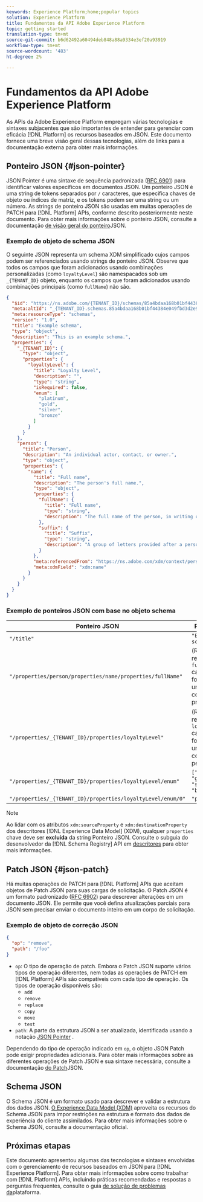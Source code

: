 ```yaml
---
keywords: Experience Platform;home;popular topics
solution: Experience Platform
title: Fundamentos da API Adobe Experience Platform
topic: getting started
translation-type: tm+mt
source-git-commit: b6d62492a60494deb848a88a9334e3ef20a93919
workflow-type: tm+mt
source-wordcount: '483'
ht-degree: 2%

---
```



# Fundamentos da API Adobe Experience Platform

As APIs da Adobe Experience Platform empregam várias tecnologias e sintaxes subjacentes que são importantes de entender para gerenciar com eficácia [!DNL Platform] os recursos baseados em JSON. Este documento fornece uma breve visão geral dessas tecnologias, além de links para a documentação externa para obter mais informações.

## Ponteiro JSON {#json-pointer}

JSON Pointer é uma sintaxe de sequência padronizada ([RFC 6901](https://tools.ietf.org/html/rfc6901)) para identificar valores específicos em documentos JSON. Um ponteiro JSON é uma string de tokens separados por `/` caracteres, que especifica chaves de objeto ou índices de matriz, e os tokens podem ser uma string ou um número. As strings de ponteiro JSON são usadas em muitas operações de PATCH para [!DNL Platform] APIs, conforme descrito posteriormente neste documento. Para obter mais informações sobre o ponteiro JSON, consulte a documentação [de visão geral do ponteiro](https://rapidjson.org/md_doc_pointer.html)JSON.

### Exemplo de objeto de schema JSON

O seguinte JSON representa um schema XDM simplificado cujos campos podem ser referenciados usando strings de ponteiro JSON. Observe que todos os campos que foram adicionados usando combinações personalizadas (como `loyaltyLevel`) são namespacados sob um `_{TENANT_ID}` objeto, enquanto os campos que foram adicionados usando combinações principais (como `fullName`) não são.

```json
{
  "$id": "https://ns.adobe.com/{TENANT_ID}/schemas/85a4bdaa168b01bf44384e049fbd3d2e9b2ffaca440d35b9",
  "meta:altId": "_{TENANT_ID}.schemas.85a4bdaa168b01bf44384e049fbd3d2e9b2ffaca440d35b9",
  "meta:resourceType": "schemas",
  "version": "1.0",
  "title": "Example schema",
  "type": "object",
  "description": "This is an example schema.",
  "properties": {
    "_{TENANT_ID}": {
      "type": "object",
      "properties": {
        "loyaltyLevel": {
          "title": "Loyalty Level",
          "description": "",
          "type": "string",
          "isRequired": false,
          "enum": [
            "platinum",
            "gold",
            "silver",
            "bronze"
          ]
        }
      }
    },
    "person": {
      "title": "Person",
      "description": "An individual actor, contact, or owner.",
      "type": "object",
      "properties": {
        "name": {
          "title": "Full name",
          "description": "The person's full name.",
          "type": "object",
          "properties": {
            "fullName": {
              "title": "Full name",
              "type": "string",
              "description": "The full name of the person, in writing order most commonly accepted in the language of the name.",
            },
            "suffix": {
              "title": "Suffix",
              "type": "string",
              "description": "A group of letters provided after a person's name to provide additional information. The `suffix` is used at the end of someones name. For example Jr., Sr., M.D., PhD, I, II, III, etc.",
            }
          },
          "meta:referencedFrom": "https://ns.adobe.com/xdm/context/person-name",
          "meta:xdmField": "xdm:name"
        }
      }
    }
  }
}
```

### Exemplo de ponteiros JSON com base no objeto schema

| Ponteiro JSON | Resolve para |
| --- | --- |
| `"/title"` | `"Example schema"` |
| `"/properties/person/properties/name/properties/fullName"` | (Retorna uma referência ao `fullName` campo, fornecida por uma combinação principal.) |
| `"/properties/_{TENANT_ID}/properties/loyaltyLevel"` | (Retorna uma referência ao `loyaltyLevel` campo, fornecida por uma combinação personalizada.) |
| `"/properties/_{TENANT_ID}/properties/loyaltyLevel/enum"` | `["platinum", "gold", "silver", "bronze"]` |
| `"/properties/_{TENANT_ID}/properties/loyaltyLevel/enum/0"` | `"platinum"` |

>[!NOTE]
>
>Ao lidar com os atributos `xdm:sourceProperty` e `xdm:destinationProperty` dos descritores [!DNL Experience Data Model] (XDM), qualquer `properties` chave deve ser **excluída** da string Ponteiro JSON. Consulte o subguia do desenvolvedor da [!DNL Schema Registry] API em [descritores](../xdm/api/descriptors.md) para obter mais informações.

## Patch JSON {#json-patch}

Há muitas operações de PATCH para [!DNL Platform] APIs que aceitam objetos de Patch JSON para suas cargas de solicitação. O Patch JSON é um formato padronizado ([RFC 6902](https://tools.ietf.org/html/rfc6902)) para descrever alterações em um documento JSON. Ele permite que você defina atualizações parciais para JSON sem precisar enviar o documento inteiro em um corpo de solicitação.

### Exemplo de objeto de correção JSON

```json
{
  "op": "remove",
  "path": "/foo"
}
```

* `op`: O tipo de operação de patch. Embora o Patch JSON suporte vários tipos de operação diferentes, nem todas as operações de PATCH em [!DNL Platform] APIs são compatíveis com cada tipo de operação. Os tipos de operação disponíveis são:
   * `add`
   * `remove`
   * `replace`
   * `copy`
   * `move`
   * `test`
* `path`: A parte da estrutura JSON a ser atualizada, identificada usando a notação [JSON Pointer](#json-pointer) .

Dependendo do tipo de operação indicado em `op`, o objeto JSON Patch pode exigir propriedades adicionais. Para obter mais informações sobre as diferentes operações de Patch JSON e sua sintaxe necessária, consulte a documentação [do Patch](http://jsonpatch.com/)JSON.

## Schema JSON

O Schema JSON é um formato usado para descrever e validar a estrutura dos dados JSON. [O Experience Data Model (XDM)](../xdm/home.md) aproveita os recursos do Schema JSON para impor restrições na estrutura e formato dos dados de experiência do cliente assimilados. Para obter mais informações sobre o Schema JSON, consulte a documentação [](https://json-schema.org/)oficial.

## Próximas etapas

Este documento apresentou algumas das tecnologias e sintaxes envolvidas com o gerenciamento de recursos baseados em JSON para [!DNL Experience Platform]. Para obter mais informações sobre como trabalhar com [!DNL Platform] APIs, incluindo práticas recomendadas e respostas a perguntas frequentes, consulte o guia [de solução de problemas da](troubleshooting.md)plataforma.
